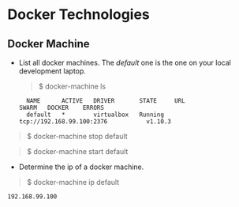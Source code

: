 # Docker Technologies

## Docker Machine

* List all docker machines. The *default* one is the one on your local development laptop.

    > $ docker-machine ls
    
        NAME      ACTIVE   DRIVER       STATE     URL                         SWARM   DOCKER    ERRORS
        default   *        virtualbox   Running   tcp://192.168.99.100:2376           v1.10.3  

> $ docker-machine stop default


> $ docker-machine start default


* Determine the ip of a docker machine.
> $ docker-machine ip default
    
    192.168.99.100

    
    

